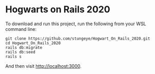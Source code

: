 # Hogwarts on Rails 2020

To download and run this project, run the following from your WSL command line:

    git clone https://github.com/stungeye/Hogwart_On_Rails_2020.git
    cd Hogwart_On_Rails_2020
    rails db:migrate
    rails db:seed
    rails s
    
And then visit [http://localhost:3000](http://localhost:3000).
